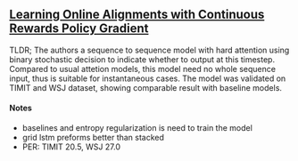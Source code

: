 ## [Learning Online Alignments with Continuous Rewards Policy Gradient](https://arxiv.org/abs/1608.01281)

TLDR; The authors a sequence to sequence model with hard attention using binary stochastic decision to indicate whether to output at this timestep. Compared to usual attetion models, this model need no whole sequence input, thus is suitable for instantaneous cases. The  model was validated on TIMIT and WSJ dataset, showing comparable result with baseline models.

#### Notes

- baselines and entropy regularization is need to train the model
- grid lstm preforms better than stacked
- PER: TIMIT 20.5, WSJ 27.0
